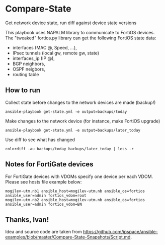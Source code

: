 # Compare-State
Get network device state, run diff against device state versions

This playbook uses NAPALM library to communicate to FortiOS devices. The "tweaked" fortios.py library can get the following FortiOS state data:

- interfaces (MAC @, Speed, ...),
- IPsec tunnels (local gw, remote gw, state)
- interfaces_ip (IP @),
- BGP neighbors,
- OSPF neigbors, 
- routing table

## How to run

Collect state before changes to the network devices are made (backup!)
```
ansible-playbook get-state.yml -e output=backups/today
```

Make changes to the network device (for instance, make FortiOS upgrade)
```
ansible-playbook get-state.yml -e output=backups/later_today
```

Use diff to see what has changed
```
colordiff -au backups/today backups/later_today | less -r
```

## Notes for FortiGate devices

For FortiGate devices with VDOMs specify one device per each VDOM. Please see hosts file example below:

```
mogilev-utm.nb1 ansible_host=mogilev-utm.nb ansible_os=fortios ansible_user=admin fortios_vdom=root
mogilev-utm.nb2 ansible_host=mogilev-utm.nb ansible_os=fortios ansible_user=admin fortios_vdom=BN
```


## Thanks, Ivan!

Idea and source code are taken from https://github.com/ipspace/ansible-examples/blob/master/Compare-State-Snapshots/Script.md.
